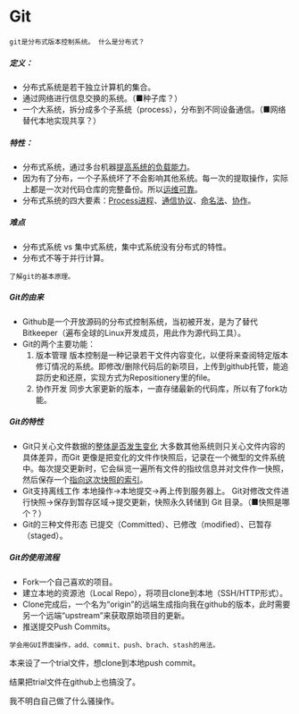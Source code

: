 # Git
    git是分布式版本控制系统。 什么是分布式？
##### 定义：
* 分布式系统是若干独立计算机的集合。
* 通过网络进行信息交换的系统。（■种子库？）
* 一个大系统，拆分成多个子系统（process），分布到不同设备通信。（■网络替代本地实现共享？）
##### 特性：
* 分布式系统，通过多台机器<u>提高系统的负载能力</u>。
* 因为有了分布，一个子系统坏了不会影响其他系统。每一次的提取操作，实际上都是一次对代码仓库的完整备份。所以<u>运维可靠</u>。
* 分布式系统的四大要素：<u>Process进程</u>、<u>通信协议</u>、<u>命名法</u>、<u>协作</u>。
##### 难点
* 分布式系统 vs 集中式系统，集中式系统没有分布式的特性。
* 分布式不等于并行计算。
  
```
了解git的基本原理。
```

##### Git的由来

* Github是一个开放源码的分布式控制系统，当初被开发，是为了替代Bitkeeper（遍布全球的Linux开发成员，用此作为源代码工具）。
* Git的两个主要功能：
  1. 版本管理
  版本控制是一种记录若干文件内容变化，以便将来查阅特定版本修订情况的系统。即修改/删除代码后的新项目，上传到github托管，能追踪历史和还原，实现方式为Repositionery里的file。
  2. 协作开发
  同步大家更新的版本，一直存储最新的代码库，所以有了fork功能。
  
##### Git的特性
  
* Git只关心文件数据的<u>整体是否发生变化</u>
  大多数其他系统则只关心文件内容的具体差异，而Git 更像是把变化的文件作快照后，记录在一个微型的文件系统中。每次提交更新时，它会纵览一遍所有文件的指纹信息并对文件作一快照，然后保存一个<u>指向这次快照的索引</u>。
* Git支持离线工作
  本地操作→本地提交→再上传到服务器上。
  Git对修改文件进行快照→保存到暂存区域→提交更新，快照永久转储到 Git 目录。（■快照是哪个？）
* Git的三种文件形态
  已提交（Committed）、已修改（modified）、已暂存（staged）。

##### Git的使用流程

* Fork一个自己喜欢的项目。
* 建立本地的资源池（Local Repo），将项目clone到本地（SSH/HTTP形式）。
* Clone完成后，一个名为“origin”的远端生成指向我在github的版本，此时需要另一个远端“upstream”来获取原始项目的更新。
* 推送提交Push Commits。
  
  
  
```
学会用GUI界面操作，add、commit、push、brach、stash的用法。
```

本来设了一个trial文件，想clone到本地push commit。

结果把trial文件在github上也搞没了。

我不明白自己做了什么骚操作。
